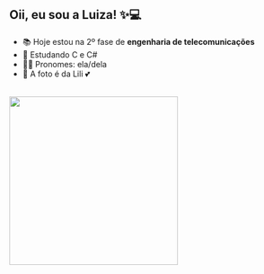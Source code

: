 ## Oii, eu sou a Luiza! ✨💻
- 📚 Hoje estou na 2º fase de **engenharia de telecomunicações**
- 🌱 Estudando C e C#
- 👩‍🦰 Pronomes: ela/dela
- 🐶 A foto é da Lili 💕
<div style="display: inline_block"><br>
  <img align="left" height="300" width"350" src="https://cdn.discordapp.com/attachments/978456290428862516/1026273770438139985/octocat-1664753123951.png"/>
